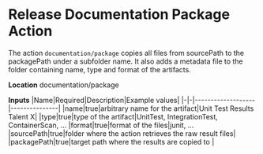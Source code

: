 # Release Documentation Package Action

The action `documentation/package` copies all files from sourcePath to the packagePath under a subfolder name.
It also adds a metadata file to the folder containing name, type and format of the artifacts. 

**Location**
documentation/package

**Inputs**
|Name|Required|Description|Example values|
|-|-|-------------------|---------------|
|name|true|arbitrary name for the artifact|Unit Test Results Talent X|
|type|true|type of the artifact|UnitTest, IntegrationTest, ContainerScan, ...
|format|true|format of the files|junit, ...
|sourcePath|true|folder where the action retrieves the raw result files|
|packagePath|true|target path where the results are copied to |



